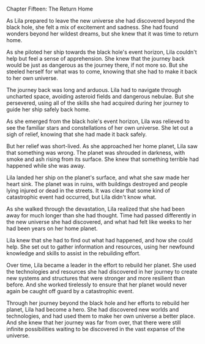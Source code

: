 Chapter Fifteen: The Return Home

As Lila prepared to leave the new universe she had discovered beyond the black hole, she felt a mix of excitement and sadness. She had found wonders beyond her wildest dreams, but she knew that it was time to return home.

As she piloted her ship towards the black hole's event horizon, Lila couldn't help but feel a sense of apprehension. She knew that the journey back would be just as dangerous as the journey there, if not more so. But she steeled herself for what was to come, knowing that she had to make it back to her own universe.

The journey back was long and arduous. Lila had to navigate through uncharted space, avoiding asteroid fields and dangerous nebulae. But she persevered, using all of the skills she had acquired during her journey to guide her ship safely back home.

As she emerged from the black hole's event horizon, Lila was relieved to see the familiar stars and constellations of her own universe. She let out a sigh of relief, knowing that she had made it back safely.

But her relief was short-lived. As she approached her home planet, Lila saw that something was wrong. The planet was shrouded in darkness, with smoke and ash rising from its surface. She knew that something terrible had happened while she was away.

Lila landed her ship on the planet's surface, and what she saw made her heart sink. The planet was in ruins, with buildings destroyed and people lying injured or dead in the streets. It was clear that some kind of catastrophic event had occurred, but Lila didn't know what.

As she walked through the devastation, Lila realized that she had been away for much longer than she had thought. Time had passed differently in the new universe she had discovered, and what had felt like weeks to her had been years on her home planet.

Lila knew that she had to find out what had happened, and how she could help. She set out to gather information and resources, using her newfound knowledge and skills to assist in the rebuilding effort.

Over time, Lila became a leader in the effort to rebuild her planet. She used the technologies and resources she had discovered in her journey to create new systems and structures that were stronger and more resilient than before. And she worked tirelessly to ensure that her planet would never again be caught off guard by a catastrophic event.

Through her journey beyond the black hole and her efforts to rebuild her planet, Lila had become a hero. She had discovered new worlds and technologies, and had used them to make her own universe a better place. And she knew that her journey was far from over, that there were still infinite possibilities waiting to be discovered in the vast expanse of the universe.
